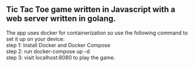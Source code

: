 ## Tic Tac Toe game written in Javascript with a web server written in golang.
The app uses docker for containerization so use the following command to set it up on your device: 
<br />
step 1: Install Docker and Docker Compose 
<br />
step 2: run docker-compose up -d 
<br />
step 3: visit localhost:8080 to play the game. 
<br />
